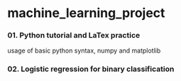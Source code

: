 # machine_learning_project

### 01. Python tutorial and LaTex practice

usage of basic python syntax, numpy and matplotlib

### 02. Logistic regression for binary classification

